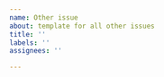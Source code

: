 ```yaml
---
name: Other issue
about: template for all other issues
title: ''
labels: ''
assignees: ''

---
```



